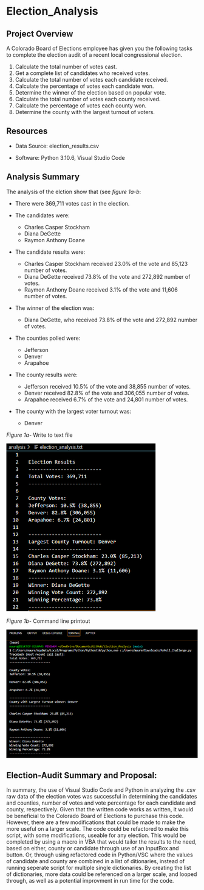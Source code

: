 # Election_Analysis

## Project Overview
A Colorado Board of Elections employee has given you the following tasks to complete the election audit of a recent local congressional election.

1. Calculate the total number of votes cast. 
2. Get a complete list of candidates who received votes. 
3. Calculate the total number of votes each candidate received. 
4. Calculate the percentage of votes each candidate won. 
5. Determine the winner of the election based on popular vote.
6. Calculate the total number of votes each county received. 
7. Calculate the percentage of votes each county won.
8. Determine the county with the largest turnout of voters.

## Resources
* Data Source: election_results.csv

* Software: Python 3.10.6, Visual Studio Code

## Analysis Summary
The analysis of the elction show that (see *figure 1a-b*: 

* There were 369,711 votes cast in the election. 

* The candidates were:

  * Charles Casper Stockham
  * Diana DeGette
  * Raymon Anthony Doane
  
* The candidate results were:

  * Charles Casper Stockham received 23.0% of the vote and 85,123 number of votes. 
  * Diana DeGette received 73.8% of the vote and 272,892 number of votes.
  * Raymon Anthony Doane received 3.1% of the vote and 11,606 number of votes.

* The winner of the election was:

  * Diana DeGette, who received 73.8% of the vote and 272,892 number of votes. 

* The counties polled were:

  * Jefferson
  * Denver
  * Arapahoe

* The county results were:

  * Jefferson received 10.5% of the vote and 38,855 number of votes. 
  * Denver received 82.8% of the vote and 306,055 number of votes.
  * Arapahoe received 6.7% of the vote and 24,801 number of votes.

* The county with the largest voter turnout was:
  
  * Denver 

*Figure 1a*- Write to text file

![election_results_txt2](https://github.com/maureengamache/Election_Analysis/blob/main/election_results_txt2.png)

*Figure 1b*- Command line printout

![Command_line_results](https://github.com/maureengamache/Election_Analysis/blob/main/Command_line_results.png)

## Election-Audit Summary and Proposal: 

In summary, the use of Visual Studio Code and Python in analyzing the .csv raw data of the election votes was successful in determining the candidates and counties, number of votes and vote percentage for each candidate and county, respectively. Given that the written code works as written, it would be beneficial to the Colorado Board of Elections to purchase this code. However, there are a few modifications that could be made to make the more useful on a larger scale. The code could be refactored to make this script, with some modifications, useable for any election. This would be completed by using a macro in VBA that would tailor the results to the need, based on either, county or candidate through use of an InputBox and button. Or, through using refactored code in Python/VSC where the values of candidate and county are combined in a list of ditionaries, instead of running seperate script for multiple single dictionaries. By creating the list of dictionaries, more data could be referenced on a larger scale, and looped through,  as well as a potential improvment in run time for the code.




